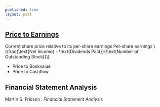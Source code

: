 ```yaml
---
published: true
layout: post
---
```

## [Price to Earnings](http://www.investopedia.com/terms/p/price-earningsratio.asp)

Current share price relative to its per-share earnings
Per-share earnings \\(\frac{\text{Net Income} - \text{Dividends Paid}}{\text{Number of Outstanding Stock}}\\)

- Price to Bookvalue
- Price to Cashflow

## Financial Statement Analysis

Martin S. Fridson : _Financial Statement Analysis_
